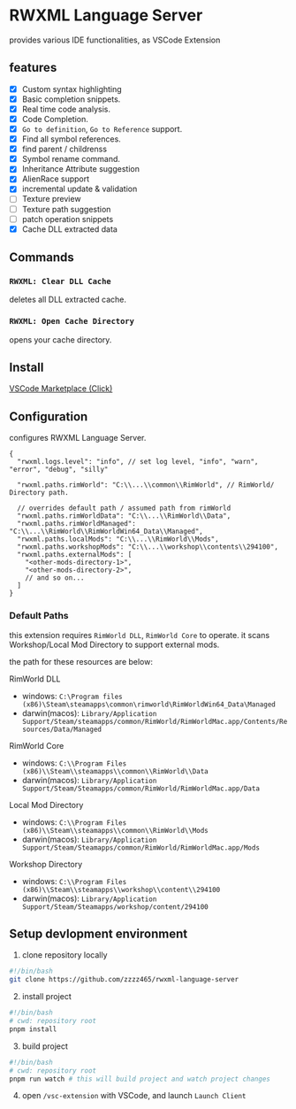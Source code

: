 # RWXML Language Server

provides various IDE functionalities, as VSCode Extension

## features

- [x] Custom syntax highlighting
- [x] Basic completion snippets.
- [x] Real time code analysis.
- [x] Code Completion.
- [x] `Go to definition`, `Go to Reference` support.
- [x] Find all symbol references.
- [x] find parent / childrenss
- [x] Symbol rename command.
- [x] Inheritance Attribute suggestion
- [x] AlienRace support
- [x] incremental update & validation
- [ ] Texture preview
- [ ] Texture path suggestion
- [ ] patch operation snippets
- [x] Cache DLL extracted data

## Commands

### `RWXML: Clear DLL Cache`

deletes all DLL extracted cache.

### `RWXML: Open Cache Directory`

opens your cache directory.

## Install

[VSCode Marketplace (Click)](https://marketplace.visualstudio.com/items?itemName=madeline.rwxml-lang-serv)

## Configuration

configures RWXML Language Server.

```jsonc
{
  "rwxml.logs.level": "info", // set log level, "info", "warn", "error", "debug", "silly"

  "rwxml.paths.rimWorld": "C:\\...\\common\\RimWorld", // RimWorld/ Directory path.

  // overrides default path / assumed path from rimWorld
  "rwxml.paths.rimWorldData": "C:\\...\\RimWorld\\Data",
  "rwxml.paths.rimWorldManaged": "C:\\...\\RimWorld\\RimWorldWin64_Data\\Managed",
  "rwxml.paths.localMods": "C:\\...\\RimWorld\\Mods",
  "rwxml.paths.workshopMods": "C:\\...\\workshop\\contents\\294100",
  "rwxml.paths.externalMods": [
    "<other-mods-directory-1>",
    "<other-mods-directory-2>",
    // and so on...
  ]
}
```

### Default Paths

this extension requires `RimWorld DLL`, `RimWorld Core` to operate.
it scans Workshop/Local Mod Directory to support external mods.

the path for these resources are below:

RimWorld DLL

- windows: `C:\Program files (x86)\Steam\steamapps\common\rimworld\RimWorldWin64_Data\Managed`
- darwin(macos): `Library/Application Support/Steam/steamapps/common/RimWorld/RimWorldMac.app/Contents/Resources/Data/Managed`

RimWorld Core

- windows: `C:\\Program Files (x86)\\Steam\\steamapps\\common\\RimWorld\\Data`
- darwin(macos): `Library/Application Support/Steam/Steamapps/common/RimWorld/RimWorldMac.app/Data`

Local Mod Directory

- windows: `C:\\Program Files (x86)\\Steam\\steamapps\\common\\RimWorld\\Mods`
- darwin(macos): `Library/Application Support/Steam/Steamapps/common/RimWorld/RimWorldMac.app/Mods`

Workshop Directory

- windows: `C:\\Program Files (x86)\\Steam\\steamapps\\workshop\\content\\294100`
- darwin(macos): `Library/Application Support/Steam/Steamapps/workshop/content/294100`

## Setup devlopment environment

1. clone repository locally

```bash
#!/bin/bash
git clone https://github.com/zzzz465/rwxml-language-server
```

2. install project

```bash
#!/bin/bash
# cwd: repository root
pnpm install
```

3. build project

```bash
#!/bin/bash
# cwd: repository root
pnpm run watch # this will build project and watch project changes
```

4. open `/vsc-extension` with VSCode, and launch `Launch Client`
